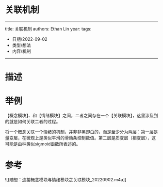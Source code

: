 
# 关联机制


---
title: 关联机制
authors: Ethan Lin
year:
tags:
  - 日期/2022-09-02 
  - 类型/想法 
  - 内容/机制
---



# 描述



# 举例

【概念模块】、和【情绪模块】之间，二者之间存在一个【关联模块】，这里涉及到的就是如何关联二者的过程。

将一个概念关联一个情绪的机制，并非非黑即白的，而是至少分为两层：第一层是量变层，在微观上是类似平滑的滑动条控制数值。第二层是质变层（相变层），这可能是由种类似sigmoid函数所表述的。

# 参考

![[随想：连接概念模块与情绪模块之关联模块_20220902.m4a]]
